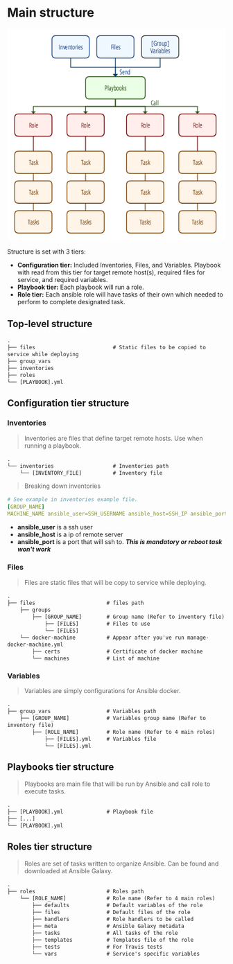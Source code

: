 Main structure
==========================================================
![Structure](docs/pics/ansible-structure.png)

Structure is set with 3 tiers:

- **Configuration tier:** Included Inventories, Files, and Variables. Playbook with read from this tier for target remote host(s), required files for service, and required variables.
- **Playbook tier:** Each playbook will run a role.
- **Role tier:** Each ansible role will have tasks of their own which needed to perform to complete designated task.

Top-level structure
----------------------------------------------------------
    .
    ├── files                         # Static files to be copied to service while deploying
    ├── group_vars
    ├── inventories
    ├── roles
    └── [PLAYBOOK].yml

Configuration tier structure
----------------------------------------------------------
### Inventories
> Inventories are files that define target remote hosts. Use when running a playbook.

    .
    └── inventories                   # Inventories path
        └── [INVENTORY_FILE]          # Inventory file

> Breaking down inventories

```yml
# See example in inventories example file.
[GROUP_NAME]
MACHINE_NAME ansible_user=SSH_USERNAME ansible_host=SSH_IP ansible_port=SSH_PORT
```
- **ansible_user** is a ssh user
- **ansible_host** is a ip of remote server
- **ansible_port** is a port that will ssh to. **_This is mandatory or reboot task won't work_**

### Files
> Files are static files that will be copy to service while deploying.

    .
    ├── files                       # files path
        ├── groups
            ├── [GROUP_NAME]        # Group name (Refer to inventory file)
                ├── [FILES]         # Files to use
                └── [FILES]
        └── docker-machine          # Appear after you've run manage-docker-machine.yml
            ├── certs               # Certificate of docker machine
            └── machines            # List of machine

### Variables
> Variables are simply configurations for Ansible docker.

    .
    ├── group_vars                  # Variables path
        ├── [GROUP_NAME]            # Variables group name (Refer to inventory file)
            ├── [ROLE_NAME]         # Role name (Refer to 4 main roles)
                ├── [FILES].yml     # Variables file
                └── [FILES].yml

Playbooks tier structure
----------------------------------------------------------
> Playbooks are main file that will be run by Ansible and call role to execute tasks.

    .
    ├── [PLAYBOOK].yml              # Playbook file
    ├── [...]
    └── [PLAYBOOK].yml

Roles tier structure
----------------------------------------------------------
> Roles are set of tasks written to organize Ansible. Can be found and downloaded at Ansible Galaxy.

    .
    ├── roles                       # Roles path
        └── [ROLE_NAME]             # Role name (Refer to 4 main roles)
            ├── defaults            # Default variables of the role
            ├── files               # Default files of the role
            ├── handlers            # Role handlers to be called
            ├── meta                # Ansible Galaxy metadata
            ├── tasks               # All tasks of the role
            ├── templates           # Templates file of the role
            ├── tests               # For Travis tests
            └── vars                # Service's specific variables
